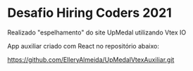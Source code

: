 # Desafio Hiring Coders 2021

Realizado "espelhamento" do site UpMedal utilizando Vtex IO

App auxiliar criado com React no repositório abaixo:

https://github.com/ElleryAlmeida/UpMedalVtexAuxiliar.git

